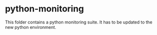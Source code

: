 # python-monitoring

This folder contains a python monitoring suite. It has to be updated to the new python environment.
